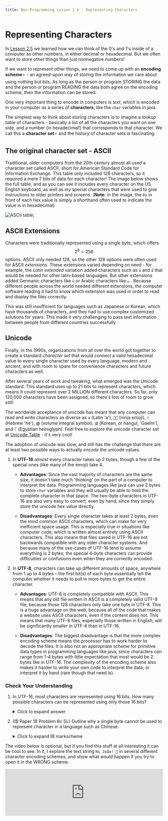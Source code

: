 ```yaml
---
title: Non-Programming Lesson 2.6 - Representing Characters
---
```

# Representing Characters

In [Lesson 2.5](np2.5_representing_integers.md) we learned how we can think of the 0's and 1's inside of a computer as other numbers, in either decimal or hexadecimal. But we often want to store other things than just nonnegative numbers!

If we want to represent other things, we need to come up with an **encoding scheme**:star: - an agreed-upon way of storing the information we care about using nothing but bits. As long as the person or program STORING the data and the person or program READING the data both agree on the encoding scheme, then the information can be stored.

One very important thing to encode in computers is *text*, which is encoded in your computer as a series of **characters**, like the `char` variables in java.

The simplest way to think about storing characters is to imagine a *lookup table* of characters - basically a list of all the characters you want on one side, and a number (in hexadecimal!) that corresponds to that character. We call this a **character set**:star: and the history of character sets is fascinating.

## The original character set - ASCII

Traditional, older computers from the 20th century almost all used a character set called ASCII, short for American Standard Code for Information Exchange. This table only included 128 characters, so it required a mere 7 bits of data for each character! The image below shows the full table, and as you can see it includes every character on the US English keyboard, as well as my special characters that were used to give instructions to older printers and screens. (**Note:** in the image, the `0x` in front of each hex value is simply a shorthand often used to indicate the value is in hexadecimal)

![ASCII table](media/ascii.jpg);

## ASCII Extensions

Characters were traditionally represented using a single byte, which offers $$2^8 = 256$$ options. ASCII only needed 128, so the other 128 options were often used for ASCII *extensions*. These extensions varied depending on need - for example, the *Latin extended* variation added characters such as `à` and `ã` that would be needed for other latin-based languages. But other extensions added Germanic characters like `ü` or Arabic characters like `ﺖ` . Because different people across the world needed different extensions, the computer software reading it had to know which extension was used in order to read and display the files correctly.

This was still insufficient for languages such as Japanese or Korean, which have thousands of characters, and they had to use complex customized solutions for years. This made it very challenging to pass text information between people from different countries successfully.

## Unicode

Finally, in the 1990s, organizations from all over the world got together to create a standard *character set* that would connect a valid hexadecimal value to every single character used by every language, modern and ancient, and with room to spare for convenience characters and future characters as well.

After several years of work and tweaking, what emerged was the Unicode standard. This standard uses up to 21 bits to represent characters, which means it could represent over 2 MILLION different characters. So far, only 120,000 characters have been assigned, so there's lots of room to grow still! 

The worldwide acceptance of unicode has meant that any computer can read and write characters as diverse as `a` (Latin 'a'), `🐱‍👤` (ninja emoji), `ה` (Hebrew 'he'), `∰` (volume integral symbol), `갦` (Korean, or hangul, 'Gaelm'), and `𓀤` (Egyptian heiroglyph). Feel free to explore the unicode character set at [Unicode Table](https://unicode-table.com/en/) - it's very cool!

The adoption of unicode was slow, and still has the challenge that there are at least two possible ways to actually *encode* the unicode values. 

1. In **UTF-16** *almost* every character takes up 2 bytes, though a few of the special ones (like many of the emoji) take 4.  
   * **Advantages**: Since the vast majority of characters are the same size, it doesn't take much 'thinking' on the part of a computer to interpret the data. Programming languages like java can use 2 bytes to store `char` variables and they will usually be able to hold the complete character in that space. The two-byte characters in UTF-16 are also very easy to convert, even by hand, since they simply store the unicode hex value directly.
  
   * **Disadvantages**: Every single character takes at least 2 bytes, even the most common ASCII characters, which can make for very inefficient space usage. This is especially true in situations like computer code, which is written almost entirely using ASCII characters. This also means that files saved in UTF-16 are not backwards compatible with any older character systems. And because many of the use-cases of UTF-16 tend to assume everything is 2 bytes, the special 4-byte characters can provide difficulties or confusions even when they are correctly encoded.
  
2. In **UTF-8**, characters can take up different amounts of space, anywhere from 1 up to 4 bytes - the first bit(s) of each byte essentially tell the computer whether it needs to pull in more bytes to get the entire character.
   * **Advantages**: UTF-8 is completely compatible with ASCII. This means that any old file written in ASCII is a completely valid UTF-8 file, because those 128 characters only take one byte in UTF-8. This is a huge advantage on the web, because all of the code that makes a website uses ASCII characters, even if the content does not. This means that many UTF-8 files, especially those written in English, will be significantly smaller in UTF-8 than in UTF-16.

   * **Disadvantages**: The biggest disadvantage is that the more complex encoding scheme means the processor has to work harder to decode the files. It is also not an appropriate scheme for primitive data types in programming languages like java, since characters can range from 1-4 bytes with little expectation that most would be 2 bytes like in UTF-16. The complexity of the encoding scheme also makes it harder to write your own code to interpret the data, or interpret it by hand (rare though that need is).

### Check Your Understanding

1. In UTF-16, most characters are represented using 16 bits. How many possible characters can be represented using only those 16 bits?
   <details markdown="1"><summary>Click to expand answer</summary>
   $$2^16$$, $$256^2$$, or 16,536 will all get credit
   </details>

2. (IB Paper 18 Problem 8c SL) Outline why a single byte cannot be used to represent character in a language such as Chinese.
   <details markdown="1"><summary>Click to expand IB markscheme</summary>
   Award **[1]** for identifying why this byte could not be used to represent characters such as those in Chinese and **[1]** for an expansion up to **[2 max]**.
   
   The characters must be represented as numbers so that computer can deal with them;  
   One byte (gives us the ability to represent only 256 characters) is enough to hold every possible character in a language which uses a limited set of text symbols, punctuation marks and special characters (for example, English, Spanish, etc);  
   Chinese exceeds the 256 character limit and therefore requires more bytes to represent all of the characters in this language;
   </details>

The video below is optional, but if you find this stuff at all interesting it can be cool to see. In it, I explore the text string `Hi João! 👋` in several different character encoding schemes, and show what would happen if you try to open it in the WRONG scheme.

<div class="iframe-container">
<iframe width="100%" src="https://www.youtube.com/embed/jLtV3j9j3ls" frameborder="0" allow="accelerometer; autoplay; encrypted-media; gyroscope; picture-in-picture" allowfullscreen></iframe>
</div>
